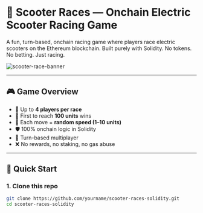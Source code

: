 # 🛴 Scooter Races — Onchain Electric Scooter Racing Game    
     
A fun, turn-based, onchain racing game where players race electric scooters on the Ethereum blockchain. Built purely with Solidity. No tokens. No betting. Just racing.     
   
![scooter-race-banner](https://user-images.githubusercontent.com/0000000/0000000/scooter-banner.png)  
  
---  
  
## 🎮 Game Overview  

- 👥 Up to **4 players per race**
- 📏 First to reach **100 units** wins
- 🎲 Each move = **random speed (1–10 units)**
- 🛡️ 100% onchain logic in Solidity
- 🔄 Turn-based multiplayer 
- ❌ No rewards, no staking, no gas abuse  

---
 
## 🚀 Quick Start

### 1. Clone this repo

```bash
git clone https://github.com/yourname/scooter-races-solidity.git
cd scooter-races-solidity

